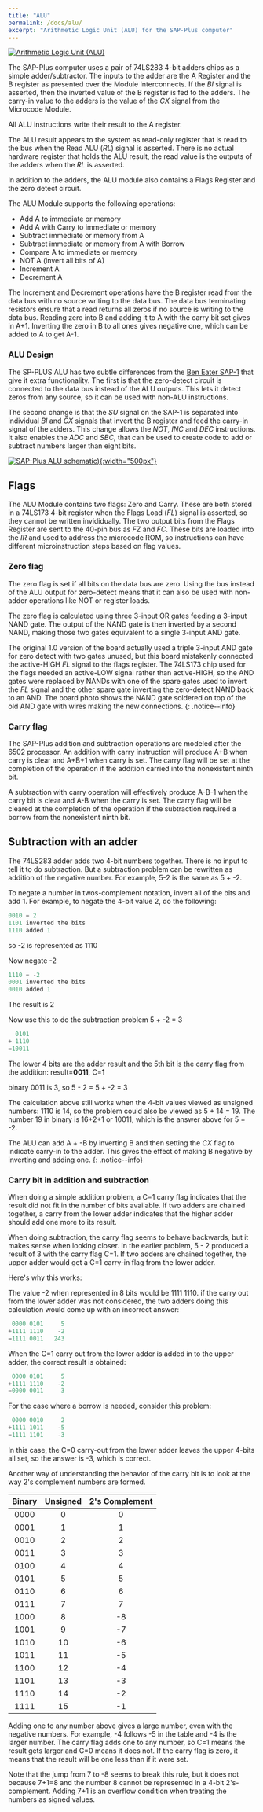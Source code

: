 ```yaml
---
title: "ALU"
permalink: /docs/alu/
excerpt: "Arithmetic Logic Unit (ALU) for the SAP-Plus computer"
---
```


[![Arithmetic Logic Unit (ALU)](../../assets/images/alu-module-small.png "ALU")](../../assets/images/alu-module.png)

The SAP-Plus computer uses a pair of 74LS283 4-bit adders chips as a simple adder/subtractor.  The inputs to the adder are the A Register and the B register as presented over the Module Interconnects.  If the _BI_ signal is asserted, then the inverted value of the B register is fed to the adders.  The carry-in value to the adders is the value of the _CX_ signal from the Microcode Module.

All ALU instructions write their result to the A register.

The ALU result appears to the system as read-only register that is read to the bus when the Read ALU (_RL_) signal is asserted.  There is no actual hardware register that holds the ALU result, the read value is the outputs of the adders when the _RL_ is asserted.

In addition to the adders, the ALU module also contains a Flags Register and the zero detect circuit.

The ALU Module supports the following operations:

* Add A to immediate or memory
* Add A with Carry to immediate or memory
* Subtract immediate or memory from A
* Subtract immediate or memory from A with Borrow
* Compare A to immediate or memory
* NOT A (invert all bits of A)
* Increment A
* Decrement A

The Increment and Decrement operations have the B register read from the data bus with no source writing to the data bus.  The data bus terminating resistors ensure that a read  returns all zeros if no source is writing to the data bus.  Reading zero into B and adding it to A with the carry bit set gives in A+1.  Inverting the zero in B to all ones gives negative one, which can be added to A to get A-1.

### ALU Design

The SP-PLUS ALU has two subtle differences from the [Ben Eater SAP-1](https://eater.net/8bit/) that give it extra functionality.  The first is that the zero-detect circuit is connected to the data bus instead of the ALU outputs.  This lets it detect zeros from any source, so it can be used with non-ALU instructions.

The second change is that the _SU_ signal on the SAP-1 is separated into individual _BI_ and _CX_ signals that invert the B register and feed the carry-in signal of the adders.  This change allows the _NOT_, _INC_ and _DEC_ instructions.  It also enables the _ADC_ and _SBC_, that can be used to create code to add or subtract numbers larger than eight bits.

[![SAP-Plus ALU schematic)](../../assets/images/alu-schematic.png "ALU schematic"){:width="500px"}](../../assets/images/alu-schematic.png)


## Flags

The ALU Module contains two flags: Zero and Carry.  These are both stored in a 74LS173 4-bit register when the Flags Load (_FL_) signal is asserted, so they cannot be written invididually.  The two output bits from the Flags Register are sent to the 40-pin bus as _FZ_ and _FC_.  These bits are loaded into the _IR_ and used to address the microcode ROM, so instructions can have different microinstruction steps based on flag values.

### Zero flag

The zero flag is set if all bits on the data bus are zero.  Using the bus instead of the ALU output for zero-detect means that it can also be used with non-adder operations like NOT or register loads.

The zero flag is calculated using three 3-input OR gates feeding a 3-input NAND gate.  The output of the NAND gate is then inverted by a second NAND, making those two gates equivalent to a single 3-input AND gate.  

The original 1.0 version of the board actually used a triple 3-input AND gate for zero detect with two gates unused, but this board mistakenly connected the active-HIGH _FL_ signal to the flags register.  The 74LS173 chip used for the flags needed an active-LOW signal rather than active-HIGH, so the AND gates were replaced by NANDs with one of the spare gates used to invert the _FL_ signal and the other spare gate inverting the zero-detect NAND back to an AND.  The board photo shows the NAND gate soldered on top of the old AND gate with wires making the new connections.
{: .notice--info}

### Carry flag

The SAP-Plus addition and subtraction operations are modeled after the 6502 processor.  An addition with carry instruction will produce A+B when carry is clear and A+B+1 when carry is set.  The carry flag will be set at the completion of the operation if the addition carried into the nonexistent ninth bit.

A subtraction with carry operation will effectively produce A-B-1 when the carry bit is clear and A-B when the carry is set.  The carry flag will be cleared at the completion of the operation if the subtraction required a borrow from the nonexistent ninth bit.

## Subtraction with an adder

The 74LS283 adder adds two 4-bit numbers together.  There is no input to tell it to do subtraction.  But a subtraction problem can be rewritten as addition of the negative number.  For example, 5-2 is the same as 5 + -2.

To negate a number in twos-complement notation, invert all of the bits and add 1.  For example, to negate the 4-bit value 2, do the following:

``` C
0010 = 2
1101 inverted the bits
1110 added 1
```

so -2 is represented as 1110

Now negate -2

``` C
1110 = -2
0001 inverted the bits
0010 added 1
```

The result is 2

Now use this to do the subtraction problem 5 + -2 = 3

``` C
  0101
+ 1110
=10011
```

The lower 4 bits are the adder result and the 5th bit is the carry flag from the addition: result=**0011**, C=**1**

binary 0011 is 3, so 5 - 2 = 5 + -2 = 3

The calculation above still works when the 4-bit values viewed as unsigned numbers: 1110 is 14, so the problem could also be viewed as 5 + 14 = 19.  The number 19 in binary is 16+2+1 or 10011, which is the answer above for 5 + -2.

The ALU can add A + -B by inverting B and then setting the _CX_ flag to indicate carry-in to the adder.  This gives the effect of making B negative by inverting and adding one.
{: .notice--info}

### Carry bit in addition and subtraction

When doing a simple addition problem, a C=1 carry flag indicates that the result did not fit in the number of bits available.  If two adders are chained together, a carry from the lower adder indicates that the higher adder should add one more to its result.

When doing subtraction, the carry flag seems to behave backwards, but it makes sense when looking closer.  In the earlier problem, 5 - 2 produced a result of 3 with the carry flag C=1.  If two adders are chained together, the upper adder would get a C=1 carry-in flag from the lower adder.  

Here's why this works:

The value -2 when represented in 8 bits would be 1111 1110.  if the carry out from the lower adder was not considered, the two adders doing this calculation would come up with an incorrect answer:

``` C
 0000 0101     5
+1111 1110    -2
=1111 0011   243
```

When the C=1 carry out from the lower adder is added in to the upper adder, the correct result is obtained:

``` C
 0000 0101     5
+1111 1110    -2
=0000 0011     3
```

For the case where a borrow is needed, consider this problem:

``` C
 0000 0010     2
+1111 1011    -5
=1111 1101    -3
```

In this case, the C=0 carry-out from the lower adder leaves the upper 4-bits all set, so the answer is -3, which is correct.

Another way of understanding the behavior of the carry bit is to look at the way 2's complement numbers are formed.

|Binary|Unsigned|2's Complement|
|:---:|:---:|:---:|
|0000 | 0| 0|
|0001 | 1| 1|
|0010 | 2| 2|
|0011 | 3| 3|
|0100 | 4| 4|
|0101 | 5| 5|
|0110 | 6| 6|
|0111 | 7| 7|
|1000 | 8| -8|
|1001 | 9| -7|
|1010 |10| -6|
|1011 |11| -5|
|1100 |12| -4|
|1101 |13| -3|
|1110 |14| -2|
|1111 |15| -1|

Adding one to any number above gives a large number, even with the negative numbers.  For example, -4 follows -5 in the table and -4 is the larger number.  The carry flag adds one to any number, so C=1 means the result gets larger and C=0 means it does not.  If the carry flag is zero, it means that the result will be one less than if it were set.

Note that the jump from 7 to -8 seems to break this rule, but it does not because 7+1=8 and the number 8 cannot be represented in a 4-bit 2's-complement.  Adding 7+1 is an overflow condition when treating the numbers as signed values.
